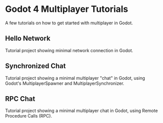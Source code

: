 # Godot 4 Multiplayer Tutorials
A few tutorials on how to get started with multiplayer in Godot.

## Hello Network
Tutorial project showing minimal network connection in Godot.

## Synchronized Chat
Tutorial project showing a minimal multiplayer "chat" in Godot, using Godot's MultiplayerSpawner and MultiplayerSynchronizer.

## RPC Chat
Tutorial project showing a minimal multiplayer chat in Godot, using Remote Procedure Calls (RPC).
